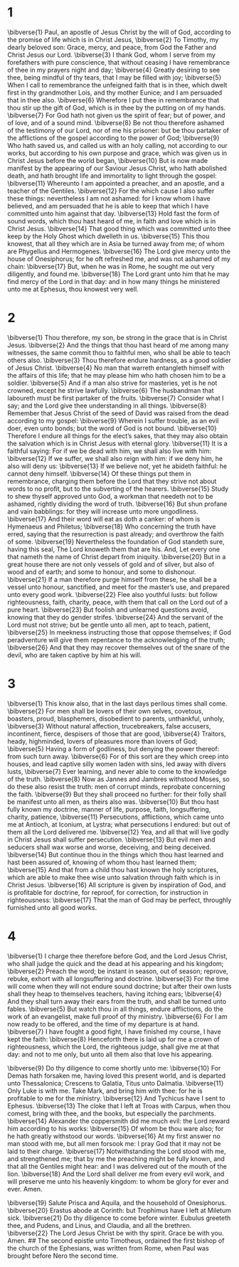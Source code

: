 # 1 
\bibverse{1} Paul, an apostle of Jesus Christ by the will of God, according to the promise of life which is in Christ Jesus, \bibverse{2} To Timothy, my dearly beloved son: Grace, mercy, and peace, from God the Father and Christ Jesus our Lord. \bibverse{3} I thank God, whom I serve from my forefathers with pure conscience, that without ceasing I have remembrance of thee in my prayers night and day; \bibverse{4} Greatly desiring to see thee, being mindful of thy tears, that I may be filled with joy; \bibverse{5} When I call to remembrance the unfeigned faith that is in thee, which dwelt first in thy grandmother Lois, and thy mother Eunice; and I am persuaded that in thee also. \bibverse{6} Wherefore I put thee in remembrance that thou stir up the gift of God, which is in thee by the putting on of my hands. \bibverse{7} For God hath not given us the spirit of fear; but of power, and of love, and of a sound mind. \bibverse{8} Be not thou therefore ashamed of the testimony of our Lord, nor of me his prisoner: but be thou partaker of the afflictions of the gospel according to the power of God; \bibverse{9} Who hath saved us, and called us with an holy calling, not according to our works, but according to his own purpose and grace, which was given us in Christ Jesus before the world began, \bibverse{10} But is now made manifest by the appearing of our Saviour Jesus Christ, who hath abolished death, and hath brought life and immortality to light through the gospel: \bibverse{11} Whereunto I am appointed a preacher, and an apostle, and a teacher of the Gentiles. \bibverse{12} For the which cause I also suffer these things: nevertheless I am not ashamed: for I know whom I have believed, and am persuaded that he is able to keep that which I have committed unto him against that day. \bibverse{13} Hold fast the form of sound words, which thou hast heard of me, in faith and love which is in Christ Jesus. \bibverse{14} That good thing which was committed unto thee keep by the Holy Ghost which dwelleth in us. \bibverse{15} This thou knowest, that all they which are in Asia be turned away from me; of whom are Phygellus and Hermogenes. \bibverse{16} The Lord give mercy unto the house of Onesiphorus; for he oft refreshed me, and was not ashamed of my chain: \bibverse{17} But, when he was in Rome, he sought me out very diligently, and found me. \bibverse{18} The Lord grant unto him that he may find mercy of the Lord in that day: and in how many things he ministered unto me at Ephesus, thou knowest very well. 

# 2 
\bibverse{1} Thou therefore, my son, be strong in the grace that is in Christ Jesus. \bibverse{2} And the things that thou hast heard of me among many witnesses, the same commit thou to faithful men, who shall be able to teach others also. \bibverse{3} Thou therefore endure hardness, as a good soldier of Jesus Christ. \bibverse{4} No man that warreth entangleth himself with the affairs of this life; that he may please him who hath chosen him to be a soldier. \bibverse{5} And if a man also strive for masteries, yet is he not crowned, except he strive lawfully. \bibverse{6} The husbandman that laboureth must be first partaker of the fruits. \bibverse{7} Consider what I say; and the Lord give thee understanding in all things. \bibverse{8} Remember that Jesus Christ of the seed of David was raised from the dead according to my gospel: \bibverse{9} Wherein I suffer trouble, as an evil doer, even unto bonds; but the word of God is not bound. \bibverse{10} Therefore I endure all things for the elect’s sakes, that they may also obtain the salvation which is in Christ Jesus with eternal glory. \bibverse{11} It is a faithful saying: For if we be dead with him, we shall also live with him: \bibverse{12} If we suffer, we shall also reign with him: if we deny him, he also will deny us: \bibverse{13} If we believe not, yet he abideth faithful: he cannot deny himself. \bibverse{14} Of these things put them in remembrance, charging them before the Lord that they strive not about words to no profit, but to the subverting of the hearers. \bibverse{15} Study to shew thyself approved unto God, a workman that needeth not to be ashamed, rightly dividing the word of truth. \bibverse{16} But shun profane and vain babblings: for they will increase unto more ungodliness. \bibverse{17} And their word will eat as doth a canker: of whom is Hymenaeus and Philetus; \bibverse{18} Who concerning the truth have erred, saying that the resurrection is past already; and overthrow the faith of some. \bibverse{19} Nevertheless the foundation of God standeth sure, having this seal, The Lord knoweth them that are his. And, Let every one that nameth the name of Christ depart from iniquity. \bibverse{20} But in a great house there are not only vessels of gold and of silver, but also of wood and of earth; and some to honour, and some to dishonour. \bibverse{21} If a man therefore purge himself from these, he shall be a vessel unto honour, sanctified, and meet for the master’s use, and prepared unto every good work. \bibverse{22} Flee also youthful lusts: but follow righteousness, faith, charity, peace, with them that call on the Lord out of a pure heart. \bibverse{23} But foolish and unlearned questions avoid, knowing that they do gender strifes. \bibverse{24} And the servant of the Lord must not strive; but be gentle unto all men, apt to teach, patient, \bibverse{25} In meekness instructing those that oppose themselves; if God peradventure will give them repentance to the acknowledging of the truth; \bibverse{26} And that they may recover themselves out of the snare of the devil, who are taken captive by him at his will. 

# 3 
\bibverse{1} This know also, that in the last days perilous times shall come. \bibverse{2} For men shall be lovers of their own selves, covetous, boasters, proud, blasphemers, disobedient to parents, unthankful, unholy, \bibverse{3} Without natural affection, trucebreakers, false accusers, incontinent, fierce, despisers of those that are good, \bibverse{4} Traitors, heady, highminded, lovers of pleasures more than lovers of God; \bibverse{5} Having a form of godliness, but denying the power thereof: from such turn away. \bibverse{6} For of this sort are they which creep into houses, and lead captive silly women laden with sins, led away with divers lusts, \bibverse{7} Ever learning, and never able to come to the knowledge of the truth. \bibverse{8} Now as Jannes and Jambres withstood Moses, so do these also resist the truth: men of corrupt minds, reprobate concerning the faith. \bibverse{9} But they shall proceed no further: for their folly shall be manifest unto all men, as theirs also was. \bibverse{10} But thou hast fully known my doctrine, manner of life, purpose, faith, longsuffering, charity, patience, \bibverse{11} Persecutions, afflictions, which came unto me at Antioch, at Iconium, at Lystra; what persecutions I endured: but out of them all the Lord delivered me. \bibverse{12} Yea, and all that will live godly in Christ Jesus shall suffer persecution. \bibverse{13} But evil men and seducers shall wax worse and worse, deceiving, and being deceived. \bibverse{14} But continue thou in the things which thou hast learned and hast been assured of, knowing of whom thou hast learned them; \bibverse{15} And that from a child thou hast known the holy scriptures, which are able to make thee wise unto salvation through faith which is in Christ Jesus. \bibverse{16} All scripture is given by inspiration of God, and is profitable for doctrine, for reproof, for correction, for instruction in righteousness: \bibverse{17} That the man of God may be perfect, throughly furnished unto all good works. 

# 4 
\bibverse{1} I charge thee therefore before God, and the Lord Jesus Christ, who shall judge the quick and the dead at his appearing and his kingdom; \bibverse{2} Preach the word; be instant in season, out of season; reprove, rebuke, exhort with all longsuffering and doctrine. \bibverse{3} For the time will come when they will not endure sound doctrine; but after their own lusts shall they heap to themselves teachers, having itching ears; \bibverse{4} And they shall turn away their ears from the truth, and shall be turned unto fables. \bibverse{5} But watch thou in all things, endure afflictions, do the work of an evangelist, make full proof of thy ministry. \bibverse{6} For I am now ready to be offered, and the time of my departure is at hand. \bibverse{7} I have fought a good fight, I have finished my course, I have kept the faith: \bibverse{8} Henceforth there is laid up for me a crown of righteousness, which the Lord, the righteous judge, shall give me at that day: and not to me only, but unto all them also that love his appearing. 

\bibverse{9} Do thy diligence to come shortly unto me: \bibverse{10} For Demas hath forsaken me, having loved this present world, and is departed unto Thessalonica; Crescens to Galatia, Titus unto Dalmatia. \bibverse{11} Only Luke is with me. Take Mark, and bring him with thee: for he is profitable to me for the ministry. \bibverse{12} And Tychicus have I sent to Ephesus. \bibverse{13} The cloke that I left at Troas with Carpus, when thou comest, bring with thee, and the books, but especially the parchments. \bibverse{14} Alexander the coppersmith did me much evil: the Lord reward him according to his works: \bibverse{15} Of whom be thou ware also; for he hath greatly withstood our words. \bibverse{16} At my first answer no man stood with me, but all men forsook me: I pray God that it may not be laid to their charge. \bibverse{17} Notwithstanding the Lord stood with me, and strengthened me; that by me the preaching might be fully known, and that all the Gentiles might hear: and I was delivered out of the mouth of the lion. \bibverse{18} And the Lord shall deliver me from every evil work, and will preserve me unto his heavenly kingdom: to whom be glory for ever and ever. Amen. 

\bibverse{19} Salute Prisca and Aquila, and the household of Onesiphorus. \bibverse{20} Erastus abode at Corinth: but Trophimus have I left at Miletum sick. \bibverse{21} Do thy diligence to come before winter. Eubulus greeteth thee, and Pudens, and Linus, and Claudia, and all the brethren. \bibverse{22} The Lord Jesus Christ be with thy spirit. Grace be with you. Amen. ## The second
epistle unto Timotheus, ordained the first bishop of the church of the Ephesians, was written from Rome, when Paul was brought before Nero the second time. 